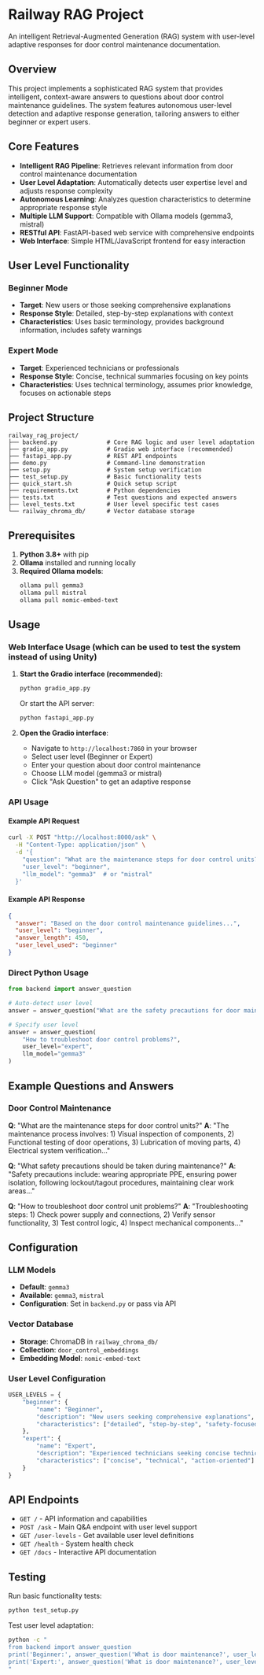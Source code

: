 # Railway RAG Project

An intelligent Retrieval-Augmented Generation (RAG) system with user-level adaptive responses for door control maintenance documentation.

## Overview

This project implements a sophisticated RAG system that provides intelligent, context-aware answers to questions about door control maintenance guidelines. The system features autonomous user-level detection and adaptive response generation, tailoring answers to either beginner or expert users.

## Core Features

- **Intelligent RAG Pipeline**: Retrieves relevant information from door control maintenance documentation
- **User Level Adaptation**: Automatically detects user expertise level and adjusts response complexity
- **Autonomous Learning**: Analyzes question characteristics to determine appropriate response style
- **Multiple LLM Support**: Compatible with Ollama models (gemma3, mistral)
- **RESTful API**: FastAPI-based web service with comprehensive endpoints
- **Web Interface**: Simple HTML/JavaScript frontend for easy interaction

## User Level Functionality

### Beginner Mode
- **Target**: New users or those seeking comprehensive explanations
- **Response Style**: Detailed, step-by-step explanations with context
- **Characteristics**: Uses basic terminology, provides background information, includes safety warnings

### Expert Mode
- **Target**: Experienced technicians or professionals
- **Response Style**: Concise, technical summaries focusing on key points
- **Characteristics**: Uses technical terminology, assumes prior knowledge, focuses on actionable steps



## Project Structure

```
railway_rag_project/
├── backend.py              # Core RAG logic and user level adaptation
├── gradio_app.py           # Gradio web interface (recommended)
├── fastapi_app.py          # REST API endpoints
├── demo.py                 # Command-line demonstration
├── setup.py                # System setup verification
├── test_setup.py           # Basic functionality tests
├── quick_start.sh          # Quick setup script
├── requirements.txt        # Python dependencies
├── tests.txt               # Test questions and expected answers
├── level_tests.txt         # User level specific test cases
└── railway_chroma_db/      # Vector database storage
```

## Prerequisites

1. **Python 3.8+** with pip
2. **Ollama** installed and running locally
3. **Required Ollama models**:
   ```bash
   ollama pull gemma3
   ollama pull mistral
   ollama pull nomic-embed-text
   ```

## Usage

### Web Interface Usage (which can be used to test the system instead of using Unity)

1. **Start the Gradio interface (recommended)**:
   ```bash
   python gradio_app.py
   ```
   
   Or start the API server:
   ```bash
   python fastapi_app.py
   ```

2. **Open the Gradio interface**:
   - Navigate to `http://localhost:7860` in your browser
   - Select user level (Beginner or Expert)
   - Enter your question about door control maintenance
   - Choose LLM model (gemma3 or mistral)
   - Click "Ask Question" to get an adaptive response

### API Usage

#### Example API Request
```bash
curl -X POST "http://localhost:8000/ask" \
  -H "Content-Type: application/json" \
  -d '{
    "question": "What are the maintenance steps for door control units?",
    "user_level": "beginner",
    "llm_model": "gemma3"  # or "mistral"
  }'
```

#### Example API Response
```json
{
  "answer": "Based on the door control maintenance guidelines...",
  "user_level": "beginner",
  "answer_length": 450,
  "user_level_used": "beginner"
}
```

### Direct Python Usage

```python
from backend import answer_question

# Auto-detect user level
answer = answer_question("What are the safety precautions for door maintenance?")

# Specify user level
answer = answer_question(
    "How to troubleshoot door control problems?", 
    user_level="expert",
    llm_model="gemma3"
)
```

## Example Questions and Answers

### Door Control Maintenance
**Q**: "What are the maintenance steps for door control units?"
**A**: "The maintenance process involves: 1) Visual inspection of components, 2) Functional testing of door operations, 3) Lubrication of moving parts, 4) Electrical system verification..."

**Q**: "What safety precautions should be taken during maintenance?"
**A**: "Safety precautions include: wearing appropriate PPE, ensuring power isolation, following lockout/tagout procedures, maintaining clear work areas..."

**Q**: "How to troubleshoot door control unit problems?"
**A**: "Troubleshooting steps: 1) Check power supply and connections, 2) Verify sensor functionality, 3) Test control logic, 4) Inspect mechanical components..."

## Configuration

### LLM Models
- **Default**: `gemma3`
- **Available**: `gemma3`, `mistral`
- **Configuration**: Set in `backend.py` or pass via API

### Vector Database
- **Storage**: ChromaDB in `railway_chroma_db/`
- **Collection**: `door_control_embeddings`
- **Embedding Model**: `nomic-embed-text`

### User Level Configuration
```python
USER_LEVELS = {
    "beginner": {
        "name": "Beginner",
        "description": "New users seeking comprehensive explanations",
        "characteristics": ["detailed", "step-by-step", "safety-focused"]
    },
    "expert": {
        "name": "Expert", 
        "description": "Experienced technicians seeking concise technical info",
        "characteristics": ["concise", "technical", "action-oriented"]
    }
}
```

## API Endpoints

- `GET /` - API information and capabilities
- `POST /ask` - Main Q&A endpoint with user level support
- `GET /user-levels` - Get available user level definitions
- `GET /health` - System health check
- `GET /docs` - Interactive API documentation

## Testing

Run basic functionality tests:
```bash
python test_setup.py
```

Test user level adaptation:
```bash
python -c "
from backend import answer_question
print('Beginner:', answer_question('What is door maintenance?', user_level='beginner'))
print('Expert:', answer_question('What is door maintenance?', user_level='expert'))
"
```